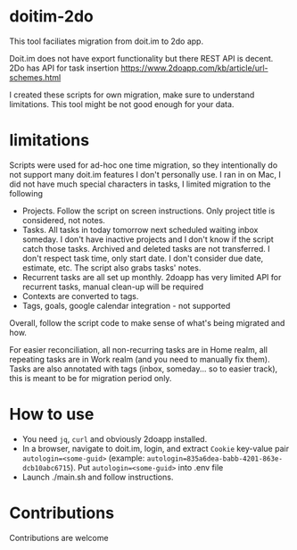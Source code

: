 # doitim-2do

This tool faciliates migration from doit.im to 2do app.

Doit.im does not have export functionality but there REST API is decent.
2Do has API for task insertion https://www.2doapp.com/kb/article/url-schemes.html

I created these scripts for own migration, make sure to understand limitations. This tool might be not good enough for your data.

# limitations

Scripts were used for ad-hoc one time migration, so they intentionally do not support many doit.im features I don't personally use. I ran in on Mac, I did not have much special characters in tasks, I limited migration to the following

* Projects. Follow the script on screen instructions. Only project title is considered, not notes.
* Tasks. All tasks in today tomorrow next scheduled waiting inbox someday. I don't have inactive projects and I don't know if the script catch those tasks. Archived and deleted tasks are not transferred. I don't respect task time, only start date. I don't consider due date, estimate, etc. The script also grabs tasks' notes.
* Recurrent tasks are all set up monthly. 2doapp has very limited API for recurrent tasks, manual clean-up will be required
* Contexts are converted to tags.
* Tags, goals, google calendar integration - not supported

Overall, follow the script code to make sense of what's being migrated and how.

For easier reconciliation, all non-recurring tasks are in Home realm, all repeating tasks are in Work realm (and you need to manually fix them). Tasks are also annotated with tags (inbox, someday... so to easier track), this is meant to be for migration period only.

# How to use

* You need `jq`, `curl` and obviously 2doapp installed.
* In a browser, navigate to doit.im, login, and extract `Cookie` key-value pair `autologin=<some-guid>` (example: `autologin=835a6dea-babb-4201-863e-dcb10abc6715`). Put `autologin=<some-guid>` into .env file
* Launch ./main.sh and follow instructions.

# Contributions

Contributions are welcome
